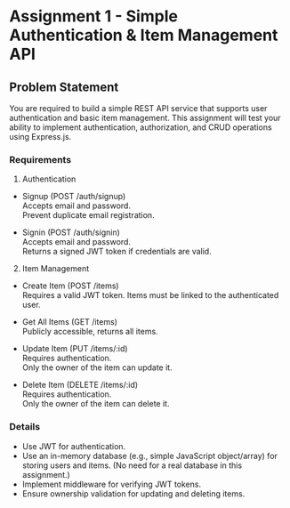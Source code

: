 # Assignment 1 - Simple Authentication & Item Management API

## Problem Statement
You are required to build a simple REST API service that supports user authentication and basic item management. This assignment will test your ability to implement authentication, authorization, and CRUD operations using Express.js.

### Requirements

1. Authentication
- Signup (POST /auth/signup)  
Accepts email and password.  
Prevent duplicate email registration.  

- Signin (POST /auth/signin)  
Accepts email and password.  
Returns a signed JWT token if credentials are valid.

2. Item Management
- Create Item (POST /items)  
Requires a valid JWT token.
Items must be linked to the authenticated user.

- Get All Items (GET /items)  
Publicly accessible, returns all items.

- Update Item (PUT /items/:id)  
Requires authentication.  
Only the owner of the item can update it.

- Delete Item (DELETE /items/:id)  
Requires authentication.  
Only the owner of the item can delete it.

### Details
- Use JWT for authentication.
- Use an in-memory database (e.g., simple JavaScript object/array) for storing users and items.
(No need for a real database in this assignment.)
- Implement middleware for verifying JWT tokens.
- Ensure ownership validation for updating and deleting items.